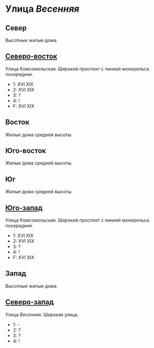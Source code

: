 # Улица *Весенняя*

## Север

Высотные жилые дома.

## [Северо-восток](./515045.md)

Улица Комсомольская.
Широкий проспект с линией монорельса посередине.

* 1:    XVI XIX
* 2:    XVI XIX
* 3:    ?
* 4:    !
* F:    XVI XIX

## Восток

Жилые дома средней высоты.

## Юго-восток

Жилые дома средней высоты.

## Юг

Жилые дома средней высоты.

## [Юго-запад](./510050.md)

Улица Комсомольская.
Широкий проспект с линией монорельса посередине.

* 1:    XVI XIX
* 2:    XVI XIX
* 3:    ?
* 4:    !
* F:    XVI XIX

## Запад

Высотные жилые дома.

## [Северо-запад](./510045.md)

Улица *Весенняя*.
Широкая улица.

* 1:    -
* 2:    ?
* 3:    ?
* 4:    !
